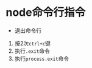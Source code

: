 <!--
 * @Author: tangdaoyong
 * @Date: 2021-01-18 11:57:13
 * @LastEditors: tangdaoyong
 * @LastEditTime: 2021-01-18 11:58:23
 * @Description: node命令行指令
-->
# node命令行指令

* 退出命令行

1. 按2次`ctrl+c`键
2. 执行`.exit`命令
3. 执行`process.exit`命令